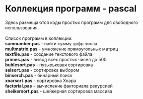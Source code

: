 # Коллекция программ - pascal
Здесь размещаются коды простых программ для свободного использования. 
<br><br>
Список программ в коллекции:<br>
<b>sumnumber.pas</b> - найти сумму цифр числа<br>
<b>multmatrix.pas</b> - умножение прямоугольных матриц<br>
<b>textfile.pas</b> -  создание текстового файла<br>
<b>primes.pas</b> - вывод всех простых чисел до 500<br>
<b>bublesort.pas</b> - пузырьковая сортировка<br>
<b>selsort.pas</b> - сортировка выбором<br>
<b>binserch.pas</b> - бинарный поиск<br>
<b>xoarsort.pas</b> - сортировка Хоара<br>
<b>factorial.pas</b> - вычисление факториала рекурсией<br>
<b>sheikersort.pas</b> - шейкерная сортировка массива<br>
